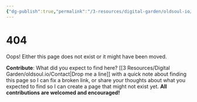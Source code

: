 ```yaml
---
{"dg-publish":true,"permalink":"/3-resources/digital-garden/oldsoul-io/404/","dgHomeLink":true,"dgPassFrontmatter":false}
---
```


# 404
Oops! Either this page does not exist or it might have been moved.

**Contribute**:
What did you expect to find here? 
[[3 Resources/Digital Garden/oldsoul.io/Contact|Drop me a line]] with a quick note about finding this page so I can fix a broken link, or share your thoughts about what you expected to find so I can create a page that might not exist yet. **All contributions are welcomed and encouraged!**